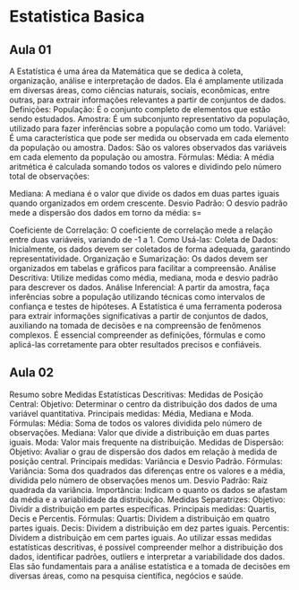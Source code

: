 # Estatistica Basica

## Aula 01

A Estatística é uma área da Matemática que se dedica à coleta, organização, análise e interpretação de dados. Ela é amplamente utilizada em diversas áreas, como ciências naturais, sociais, econômicas, entre outras, para extrair informações relevantes a partir de conjuntos de dados.
Definições:
População: É o conjunto completo de elementos que estão sendo estudados.
Amostra: É um subconjunto representativo da população, utilizado para fazer inferências sobre a população como um todo.
Variável: É uma característica que pode ser medida ou observada em cada elemento da população ou amostra.
Dados: São os valores observados das variáveis em cada elemento da população ou amostra.
Fórmulas:
Média: A média aritmética é calculada somando todos os valores e dividindo pelo número total de observações: 

Mediana: A mediana é o valor que divide os dados em duas partes iguais quando organizados em ordem crescente.
Desvio Padrão: O desvio padrão mede a dispersão dos dados em torno da média: s=

Coeficiente de Correlação: O coeficiente de correlação mede a relação entre duas variáveis, variando de -1 a 1.
Como Usá-las:
Coleta de Dados: Inicialmente, os dados devem ser coletados de forma adequada, garantindo representatividade.
Organização e Sumarização: Os dados devem ser organizados em tabelas e gráficos para facilitar a compreensão.
Análise Descritiva: Utilize medidas como média, mediana, moda e desvio padrão para descrever os dados.
Análise Inferencial: A partir da amostra, faça inferências sobre a população utilizando técnicas como intervalos de confiança e testes de hipóteses.
A Estatística é uma ferramenta poderosa para extrair informações significativas a partir de conjuntos de dados, auxiliando na tomada de decisões e na compreensão de fenômenos complexos. É essencial compreender as definições, fórmulas e como aplicá-las corretamente para obter resultados precisos e confiáveis.


## Aula 02

Resumo sobre Medidas Estatísticas Descritivas:
Medidas de Posição Central:
Objetivo: Determinar o centro da distribuição dos dados de uma variável quantitativa.
Principais medidas: Média, Mediana e Moda.
Fórmulas:
Média: Soma de todos os valores dividida pelo número de observações.
Mediana: Valor que divide a distribuição em duas partes iguais.
Moda: Valor mais frequente na distribuição.
Medidas de Dispersão:
Objetivo: Avaliar o grau de dispersão dos dados em relação à medida de posição central.
Principais medidas: Variância e Desvio Padrão.
Fórmulas:
Variância: Soma dos quadrados das diferenças entre os valores e a média, dividida pelo número de observações menos um.
Desvio Padrão: Raiz quadrada da variância.
Importância: Indicam o quanto os dados se afastam da média e a variabilidade da distribuição.
Medidas Separatrizes:
Objetivo: Dividir a distribuição em partes específicas.
Principais medidas: Quartis, Decis e Percentis.
Fórmulas:
Quartis: Dividem a distribuição em quatro partes iguais.
Decis: Dividem a distribuição em dez partes iguais.
Percentis: Dividem a distribuição em cem partes iguais.
Ao utilizar essas medidas estatísticas descritivas, é possível compreender melhor a distribuição dos dados, identificar padrões, outliers e interpretar a variabilidade dos dados. Elas são fundamentais para a análise estatística e a tomada de decisões em diversas áreas, como na pesquisa científica, negócios e saúde.

